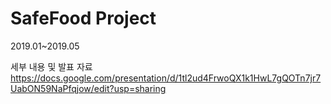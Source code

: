 # SafeFood Project
2019.01~2019.05

세부 내용 및 발표 자료
https://docs.google.com/presentation/d/1tl2ud4FrwoQX1k1HwL7gQOTn7jr7UabON59NaPfqjow/edit?usp=sharing
